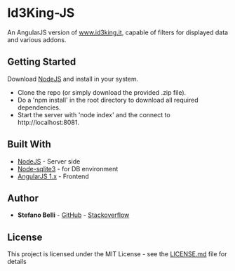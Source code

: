 # Id3King-JS

An AngularJS version of www.id3king.it, capable of filters for displayed data and various addons.

## Getting Started

Download [NodeJS](https://nodejs.org) and install in your system.

* Clone the repo (or simply download the provided .zip file).
* Do a 'npm install' in the root directory to download all required dependencies.
* Start the server with 'node index' and the connect to http://localhost:8081.

## Built With

* [NodeJS](https://nodejs.org) - Server side
* [Node-sqlite3](https://github.com/mapbox/node-sqlite3) - for DB environment
* [AngularJS 1.x](https://angularjs.org/) - Frontend

## Author

* **Stefano Belli** - [GitHub](https://github.com/Luxor001) - [Stackoverflow](http://stackoverflow.com/users/1306679/luxor001)

## License

This project is licensed under the MIT License - see the [LICENSE.md](LICENSE.md) file for details